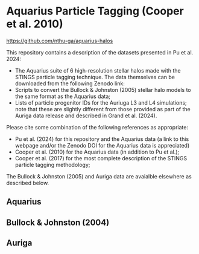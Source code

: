 # Aquarius Particle Tagging (Cooper et al. 2010)

https://github.com/nthu-ga/aquarius-halos

This repository contains a description of the datasets presented in Pu et al. 2024:

- The Aquarius suite of 6 high-resolution stellar halos made with the STINGS particle tagging technique. The data themselves can be downloaded from the following Zenodo link:
- Scripts to convert the Bullock & Johnston (2005) stellar halo models to the same format as the Aquarius data;
- Lists of particle progenitor IDs for the Auriuga L3 and L4 simulations; note that these are slightly different from those provided as part of the Auriga data release and described in Grand et al. (2024).

Please cite some combination of the following references as appropriate:
- Pu et al. (2024) for this repository and the Aquarius data (a link to this webpage and/or the Zenodo DOI for the Aquarius data is appreciated)
- Cooper et al. (2010) for the Aquarius data (in addition to Pu et al.);
- Cooper et al. (2017) for the most complete description of the STINGS particle tagging methodology;

The Bullock & Johnston (2005) and Auriga data are avaialble elsewhere as described below. 

## Aquarius

## Bullock & Johnston (2004)

## Auriga
